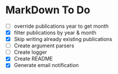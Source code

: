 # MarkDown To Do
- [ ] override publications year to get month
- [X] filter publications by year & month
- [X] Skip writing already existing publications
- [ ] Create argument parsers
- [ ] Create logger
- [X] Create README
- [X] Generate email notification
